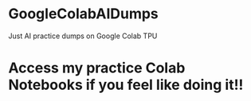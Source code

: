 # GoogleColabAIDumps
Just AI practice dumps on Google Colab TPU

# Access my practice Colab Notebooks if you feel like doing it!!

